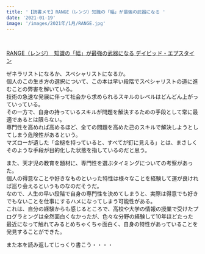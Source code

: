 ```yaml
---
title: '【読書メモ】RANGE（レンジ）知識の「幅」が最強の武器になる '
date: '2021-01-19'
image: '/images/2021年/1月/RANGE.jpg'
---
```


<br />

[RANGE（レンジ）　知識の「幅」が最強の武器になる   デイビッド・エプスタイン](https://www.amazon.co.jp/dp/B0868DR365/ref=cm_sw_r_tw_dp_DOJbGbE980BAT)


ぜネラリストになるか、スペシャリストになるか。<br />
個人のこの生き方の選択について、この本は早い段階でスペシャリストの道に進むことの弊害を解いている。<br />
技術の急速な発展に伴って社会から求められるスキルのレベルはどんどん上がっていっている。<br />
その一方で、自身の持っているスキルが問題を解決するための手段として常に最適であるとは限らない。<br />
専門性を高めれば高めるほど、全ての問題を高めた己のスキルで解決しようとしてしまう危険性があるという。<br />
マズローが遺した「金槌を持っていると、すべてが釘に見える」とは、まさしくそのような手段が目的化した状態を指しているのだと思う。<br />

また、天才児の教育を題材に、専門性を選ぶタイミングについての考察があった。<br />
個人の得意なことや好きなものといった特性は様々なことを経験して運が良ければ巡り会えるというものなのだそうだ。<br />
なので、人生の早い段階で自身の専門性を決めてしまうと、実際は得意でも好きでもないことを仕事にするハメになってしまう可能性がある。<br />
これは、自分の経験からも感じるところで、高校や大学の情報の授業で受けたプログラミングは全然面白くなかったが、色々な分野の経験して10年ほどたった<br />
最近になって触れてみるとめちゃくちゃ面白く、自身の特性があっていることを発見することができた。<br />


また本を読み返してじっくり書こう・・・・
